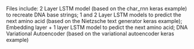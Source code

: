 Files include: 2 Layer LSTM model (based on the char_rnn keras example) to recreate DNA base strings; 1 and 2 Layer LSTM models to predict the next amino acid (based on the Nietzsche text generator keras example); Embedding layer + 1 layer LSTM model to pedict the next amino acid; DNA Variational Autoencoder (based on the variational autoencoder keras example) 
